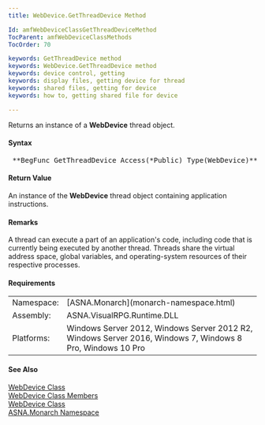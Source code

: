 ```yaml
---
title: WebDevice.GetThreadDevice Method

Id: amfWebDeviceClassGetThreadDeviceMethod
TocParent: amfWebDeviceClassMethods
TocOrder: 70

keywords: GetThreadDevice method
keywords: WebDevice.GetThreadDevice method
keywords: device control, getting
keywords: display files, getting device for thread
keywords: shared files, getting for device
keywords: how to, getting shared file for device

---
```


Returns an instance of a **WebDevice** thread object.

#### Syntax
<pre class="prettyprint"> **BegFunc GetThreadDevice Access(*Public) Type(WebDevice)** </pre>  

<!--mine -->

#### Return Value
An instance of the **WebDevice** thread object containing application instructions.

#### Remarks
A thread can execute a part of an application's code, including code that is currently being executed by another thread. Threads share the virtual address space, global variables, and operating-system resources of their respective processes.
<!-- -->

#### Requirements
<table class="dttable" cellspacing="0" cellpadding="4" width="60%">
           <colgroup>
            <col width="15%" style="font-weight:bold" />
            <col width="85%" />
          </colgroup>
          <tr>
            <td>Namespace:</td>
            <td>[ASNA.Monarch](monarch-namespace.html)</td>
          </tr>
          <tr>
            <td>Assembly:</td>
            <td>ASNA.VisualRPG.Runtime.DLL</td>
          </tr>
         <tr>
            <td>Platforms:</td>
            <td> Windows Server 2012, Windows Server 2012 R2, Windows Server 2016,  Windows 7, Windows 8 Pro, Windows 10 Pro</td>
         </tr>
</table>

#### See Also
[WebDevice Class](web-device-class.html) <br /> [ WebDevice Class Members](web-device-class-members.html) <br /> [WebDevice Class](web-device-class.html) <br /> [ASNA.Monarch Namespace](monarch-namespace.html) 
